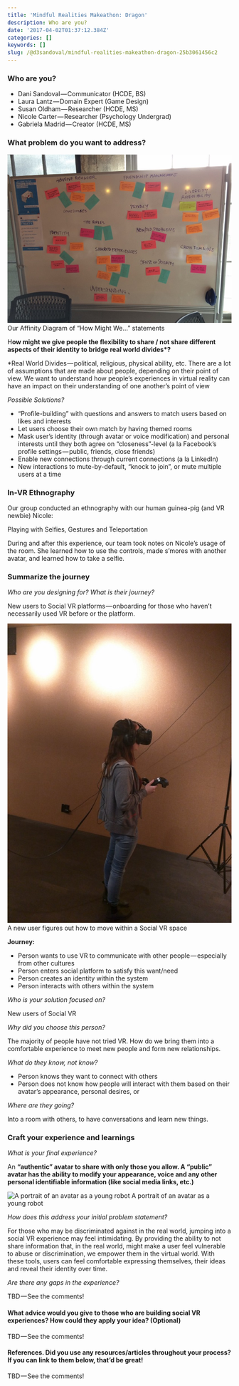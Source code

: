 ```yaml
---
title: 'Mindful Realities Makeathon: Dragon'
description: Who are you?
date: '2017-04-02T01:37:12.384Z'
categories: []
keywords: []
slug: /@d3sandoval/mindful-realities-makeathon-dragon-25b3061456c2
---
```


### Who are you?

*   Dani Sandoval — Communicator (HCDE, BS)
*   Laura Lantz — Domain Expert (Game Design)
*   Susan Oldham — Researcher (HCDE, MS)
*   Nicole Carter — Researcher (Psychology Undergrad)
*   Gabriela Madrid — Creator (HCDE, MS)

### What problem do you want to address?

![Our Affinity Diagram of “How Might We…” statements](img\1____2OB4m8QF2kKwGKKPrz0ag.jpeg)
Our Affinity Diagram of “How Might We…” statements

H**ow might we give people the flexibility to share / not share different aspects of their identity to bridge real world divides\*?**

\*Real World Divides — political, religious, physical ability, etc. There are a lot of assumptions that are made about people, depending on their point of view. We want to understand how people’s experiences in virtual reality can have an impact on their understanding of one another’s point of view

_Possible Solutions?_

*   “Profile-building” with questions and answers to match users based on likes and interests
*   Let users choose their own match by having themed rooms
*   Mask user’s identity (through avatar or voice modification) and personal interests until they both agree on “closeness”-level (a la Facebook’s profile settings — public, friends, close friends)
*   Enable new connections through current connections (a la LinkedIn)
*   New interactions to mute-by-default, “knock to join”, or mute multiple users at a time

### In-VR Ethnography

Our group conducted an ethnography with our human guinea-pig (and VR newbie) Nicole:

Playing with Selfies, Gestures and Teleportation

During and after this experience, our team took notes on Nicole’s usage of the room. She learned how to use the controls, made s’mores with another avatar, and learned how to take a selfie.

### Summarize the journey

_Who are you designing for? What is their journey?_

New users to Social VR platforms — onboarding for those who haven’t necessarily used VR before or the platform.

![A new user figures out how to move within a Social VR space](img\1__zT4UhXYEGxgb1Nss1QVXHA.jpeg)
A new user figures out how to move within a Social VR space

**Journey:**

*   Person wants to use VR to communicate with other people — especially from other cultures
*   Person enters social platform to satisfy this want/need
*   Person creates an identity within the system
*   Person interacts with others within the system

_Who is your solution focused on?_

New users of Social VR

_Why did you choose this person?_

The majority of people have not tried VR. How do we bring them into a comfortable experience to meet new people and form new relationships.

_What do they know, not know?_

*   Person knows they want to connect with others
*   Person does not know how people will interact with them based on their avatar’s appearance, personal desires, or

_Where are they going?_

Into a room with others, to have conversations and learn new things.

### Craft your experience and learnings

_What is your final experience?_

An **“authentic” avatar to share with only those you allow. A “public” avatar has the ability to modify your appearance, voice and any other personal identifiable information (like social media links, etc.)**

![A portrait of an avatar as a young robot](img\1__csGSOWMGywkahzxi6__sMOQ.jpeg)
A portrait of an avatar as a young robot

_How does this address your initial problem statement?_

For those who may be discriminated against in the real world, jumping into a social VR experience may feel intimidating. By providing the ability to not share information that, in the real world, might make a user feel vulnerable to abuse or discrimination, we empower them in the virtual world. With these tools, users can feel comfortable expressing themselves, their ideas and reveal their identity over time.

_Are there any gaps in the experience?_

TBD — See the comments!

#### What advice would you give to those who are building social VR experiences? How could they apply your idea? (Optional)

TBD — See the comments!

#### References. Did you use any resources/articles throughout your process? If you can link to them below, that’d be great!

TBD — See the comments!